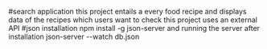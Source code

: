 #search application
this project entails a every food recipe and displays data of the recipes which users want to check
this project uses an external API #json installation npm install -g json-server and running the server after installation json-server --watch db.json